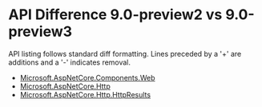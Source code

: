 # API Difference 9.0-preview2 vs 9.0-preview3

API listing follows standard diff formatting.
Lines preceded by a '+' are additions and a '-' indicates removal.

* [Microsoft.AspNetCore.Components.Web](9.0-preview3_Microsoft.AspNetCore.Components.Web.md)
* [Microsoft.AspNetCore.Http](9.0-preview3_Microsoft.AspNetCore.Http.md)
* [Microsoft.AspNetCore.Http.HttpResults](9.0-preview3_Microsoft.AspNetCore.Http.HttpResults.md)
